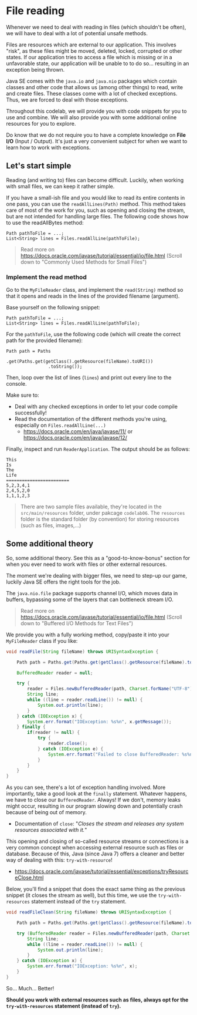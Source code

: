 # File reading

Whenever we need to deal with reading in files (which shouldn't be often), we will have to deal with a lot of potential 
unsafe methods. 

Files are resources which are external to our application. This involves "risk", as these files might be moved, deleted,
locked, corrupted or other states. If our application tries to access a file which is missing or in a unfavorable state, 
our application will be unable to to do so... resulting in an exception being thrown.

Java SE comes with the `java.io` and `java.nio` packages which contain classes and other code that allows us 
(among other things) to read, write and create files. These classes come with a lot of checked exceptions. Thus, we are
forced to deal with those exceptions.

Throughout this codelab, we will provide you with code snippets for you to use and combine. We will also provide you
with some additional online resources for you to explore.

Do know that we do not require you to have a complete knowledge on **File I/O** (Input / Output). It's just a very 
convenient subject for when we want to learn how to work with exceptions.

## Let's start simple

Reading (and writing to) files can become difficult. Luckily, when working with small files, we can keep it 
rather simple.

If you have a small-ish file and you would like to read its entire contents in one pass, you can use the 
`readAllLines(Path)` method. This method takes care of most of the work for you, 
such as opening and closing the stream, but are not intended for handling large files. The following code shows 
how to use the readAllBytes method:

```
Path pathToFile = ...;
List<String> lines = Files.readAllLine(pathToFile);
```
> Read more on https://docs.oracle.com/javase/tutorial/essential/io/file.html (Scroll down to "Commonly Used Methods for Small Files")


### Implement the read method

Go to the `MyFileReader` class, and implement the `read(String)` method so that it opens and reads in the lines of 
the provided filename (argument).

Base yourself on the following snippet:
```
Path pathToFile = ...;
List<String> lines = Files.readAllLine(pathToFile);
```

For the `pathToFile`, use the following code (which will create the correct path for the provided filename):
```
Path path = Paths
                .get(Paths.get(getClass().getResource(fileName).toURI())
                .toString());
```

Then, loop over the list of lines (`lines`) and print out every line to the console.

Make sure to:
- Deal with any checked exceptions in order to let your code compile successfully!
- Read the documentation of the different methods you're using, especially on `Files.readAllLine(...)`
    - https://docs.oracle.com/en/java/javase/11/ or https://docs.oracle.com/en/java/javase/12/

Finally, inspect and run `ReaderApplication`. The output should be as follows:
```
This
Is
The
Life
========================
5,2,3,4,1
2,4,5,2,0
1,1,1,2,3
```

> There are two sample files available, they're located in the `src/main/resources` folder, under pakcage `codelab06`. 
The `resources` folder is the standard folder (by convention) for storing resources (such as files, images,...)

## Some additional theory

So, some additional theory. See this as a "good-to-know-bonus" section for when you ever need to work with files or other external resources.

The moment we're dealing with bigger files, we need to step-up our game, luckily Java SE offers the right tools for the job.

The `java.nio.file` package supports channel I/O, which moves data in buffers, bypassing some of the layers that can 
bottleneck stream I/O.
> Read more on https://docs.oracle.com/javase/tutorial/essential/io/file.html (Scroll down to "Buffered I/O Methods for Text Files")

We provide you with a fully working method, copy/paste it into your `MyFileReader` class if you like:
```Java
void readFile(String fileName) throws URISyntaxException {

    Path path = Paths.get(Paths.get(getClass().getResource(fileName).toURI()).toString());

    BufferedReader reader = null;

    try {
        reader = Files.newBufferedReader(path, Charset.forName("UTF-8"));
        String line;
        while ((line = reader.readLine()) != null) {
            System.out.println(line);
        }
    } catch (IOException x) {
        System.err.format("IOException: %s%n", x.getMessage());
    } finally {
        if(reader != null) {
            try {
                reader.close();
            } catch (IOException e) {
                System.err.format("Failed to close BufferedReader: %s%n", e.getMessage());
            }
        }
    }
}
```

As you can see, there's a lot of exception handling involved. More importantly, take a good look at the `finally` statement.
Whatever happens, we have to close our `BufferedReader`. Always! If we don't, memory leaks might occur, 
resulting in our program slowing down and potentially crash because of being out of memory.
- Documentation of `close`: "*Closes the stream and releases any system resources associated with it.*"

This opening and closing of so-called resource streams or connections is a very common concept when accessing external 
resource such as files or database. Because of this, Java (since Java 7) offers a cleaner and better way of dealing with this: `try-with-resource`!
- https://docs.oracle.com/javase/tutorial/essential/exceptions/tryResourceClose.html

Below, you'll find a snippet that does the exact same thing as the previous snippet (it closes the stream as well), but this time,
we use the `try-with-resources` statement instead of the `try` statement.

```Java
void readFileClean(String fileName) throws URISyntaxException {

    Path path = Paths.get(Paths.get(getClass().getResource(fileName).toURI()).toString());

    try (BufferedReader reader = Files.newBufferedReader(path, Charset.forName("UTF-8"))) {
        String line;
        while ((line = reader.readLine()) != null) {
            System.out.println(line);
        }
    } catch (IOException x) {
        System.err.format("IOException: %s%n", x);
    }
}
```

So... Much... Better!

**Should you work with external resources such as files, always opt for the `try-with-resources` statement (instead of `try`).**


